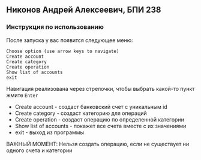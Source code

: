 ## Никонов Андрей Алексеевич, БПИ 238

### Инструкция по использованию

После запуска у вас появится следующее меню:

```
Choose option (use arrow keys to navigate)
Create account
Create category
Create operation
Show list of accounts
exit
```

Навигация реализована через стрелочки, чтобы выбрать какой-то пункт жмите `Enter`

- Create account - создаст банковский счет с уникальным id
- Create category - создаст категорию для операций
- Create operation - создаст операцию по определенной категории
- Show list of accounts - покажет все счета вместе с их значениями
- exit - выход из программы

ВАЖНЫЙ МОМЕНТ: Нельзя создать операцию, если не существует ни одного счета и категории